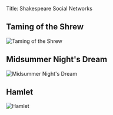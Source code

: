 Title: Shakespeare Social Networks



## Taming of the Shrew
![Taming of the Shrew](http://wanganzhou.com/images/shakespeare/shrew.png)

## Midsummer Night's Dream
![Midsummer Night's Dream](http://wanganzhou.com/images/shakespeare/midsummer.png)

## Hamlet
![Hamlet](http://wanganzhou.com/images/shakespeare/hamlet.png)

